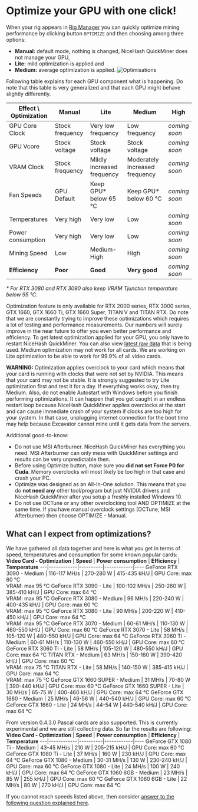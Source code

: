 # Optimize your GPU with one click!

When your rig appears in [Rig Manager](https://www.nicehash.com/my/mining/rigs) you can quickly optimize mining performance by clicking button `OPTIMIZE` and then choosing among three options:
- **Manual:** default mode, nothing is changed, NiceHash QuickMiner does not manage your GPU,
- **Lite:** mild optimization is applied and
- **Medium:** average optimization is applied.
![Optimisations](https://github.com/nicehash/NiceHashQuickMiner/blob/main/images/optimize_button.png?raw=true)

Following table explains for each GPU component what is happening. Do note that this table is very generalized and that each GPU might behave slightly differently.

Effect \ Optimization | **Manual** | **Lite** | **Medium** | **High**
---|------------|----------|------------|----
GPU Core Clock | Stock frequency | Very low frequency | Low frequency | _coming<br>soon_
GPU Vcore | Stock voltage | Stock voltage | Stock voltage | _coming<br>soon_
VRAM Clock | Stock frequency | Mildly increased frequency | Moderately increased frequency | _coming<br>soon_
Fan Speeds | GPU Default | Keep GPU* below 65 ℃ | Keep GPU* below 60 ℃ | _coming<br>soon_
Temperatures | Very high | Very low | Low | _coming<br>soon_
Power consumption | Very high | Very low | Low | _coming<br>soon_
Mining Speed | Low | Medium-High | High | _coming<br>soon_
**Efficiency** | **Poor** | **Good** | **Very good** | _coming<br>soon_

_* For RTX 3080 and RTX 3090 also keep VRAM Tjunction temperature below 95 ℃._

Optimization feature is only available for RTX 2000 series, RTX 3000 series, GTX 1660, GTX 1660 Ti, GTX 1660 Super, TITAN V and TITAN RTX. Do note that we are constantly trying to improve these optimizations which requires a lot of testing and performance measurements. Our numbers will surely improve in the near future to offer you even better performance and efficiency. To get latest optimization applied for your GPU, you only have to restart NiceHash QuickMiner. You can also view [latest raw data](https://github.com/nicehash/NiceHashQuickMiner/blob/main/optimize/data_003.json) that is being used. Medium optimization may not work for all cards. We are working on Lite optimization to be able to work for 99.9% of all video cards.

**WARNING:** Optimization applies overclock to your card which means that your card is running with clocks that were not set by NVIDIA. This means that your card may not be stable. It is strongly suggested to try Lite optimization first and test it for a day. If everything works okay, then try Medium. Also, do not enable Autostart with Windows before you finish performing optimizations. It can happen that you get caught in an endless restart loop because NiceHash QuickMiner applies overclocks at the start and can cause immediate crash of your system if clocks are too high for your system. In that case, unplugging internet connection for the boot time may help because Excavator cannot mine until it gets data from the servers.

Additional good-to-know:
- Do not use MSI Afterburner. NiceHash QuickMiner has everything you need. MSI Afterburner can only mess with QuickMiner settings and results can be very unpredictable then.
- Before using Optimize button, make sure you **did not set Force P0 for Cuda**. Memory overclocks will most likely be too high in that case and crash your PC.
- Optimize was designed as an All-In-One solution. This means that you do **not need any** other tool/program but just NVIDIA drivers and NiceHash QuickMiner after you setup a freshly installed Windows 10.
- Do not use OCTune or any other overclocking tool AND OPTIMIZE at the same time. If you have manual overclock settings (OCTune, MSI Afterburner) then choose OPTIMIZE - Manual.

## What can I expect from optimizations?
We have gathered all data together and here is what you get in terms of speed, temperatures and consumption for some known popular cards:
**Video Card - Optimization** | **Speed** | **Power consumption** | **Efficiency** | **Temperature**
---|------------|----------|------------|----
GeForce RTX 3090 - Medium | 116-117 MH/s | 270-280 W | 415-435 kH/J | GPU Core: max 60 ℃<br>VRAM: max 95 ℃
GeForce RTX 3090 - Lite | 100-102 MH/s | 250-260 W | 385-410 kH/J | GPU Core: max 64 ℃<br>VRAM: max 95 ℃
GeForce RTX 3080 - Medium | 96 MH/s | 220-240 W | 400-435 kH/J | GPU Core: max 60 ℃<br>VRAM: max 95 ℃
GeForce RTX 3080 - Lite | 90 MH/s | 200-220 W | 410-450 kH/J | GPU Core: max 64 ℃<br>VRAM: max 95 ℃
GeForce RTX 3070 - Medium | 60-61 MH/s | 110-130 W | 460-550 kH/J | GPU Core: max 60 ℃
GeForce RTX 3070 - Lite | 58 MH/s | 105-120 W | 480-550 kH/J | GPU Core: max 64 ℃
GeForce RTX 3060 Ti - Medium | 60-61 MH/s | 110-130 W | 460-550 kH/J | GPU Core: max 60 ℃
GeForce RTX 3060 Ti - Lite | 58 MH/s | 105-120 W | 480-550 kH/J | GPU Core: max 64 ℃
TITAN RTX - Medium | 63 MH/s | 150-160 W | 390-420 kH/J | GPU Core: max 60 ℃<br>VRAM: max 75 ℃
TITAN RTX - Lite | 58 MH/s | 140-150 W | 385-415 kH/J | GPU Core: max 64 ℃<br>VRAM: max 75 ℃
GeForce GTX 1660 SUPER - Medium | 31 MH/s | 70-80 W | 390-440 kH/J | GPU Core: max 60 ℃
GeForce GTX 1660 SUPER - Lite | 30 MH/s | 65-75 W | 400-460 kH/J | GPU Core: max 64 ℃
GeForce GTX 1660 - Medium | 25 MH/s | 46-56 W | 440-540 kH/J | GPU Core: max 60 ℃
GeForce GTX 1660 - Lite | 24 MH/s | 44-54 W | 440-540 kH/J | GPU Core: max 64 ℃


From version 0.4.3.0 Pascal cards are also supported. This is currently experimental and we are still collecting data. So far the results are following:
**Video Card - Optimization** | **Speed** | **Power consumption** | **Efficiency** | **Temperature**
---|------------|----------|------------|----
GeForce GTX 1080 Ti - Medium | 43-45 MH/s | 210 W | 205-215 kH/J | GPU Core: max 60 ℃
GeForce GTX 1080 Ti - Lite | 37 MH/s | 160 W | 230 kH/J | GPU Core: max 64 ℃
GeForce GTX 1080 - Medium | 30-31 MH/s | 130 W | 230-240 kH/J | GPU Core: max 60 ℃
GeForce GTX 1080 - Lite | 24 MH/s | 100 W | 240 kH/J | GPU Core: max 64 ℃
GeForce GTX 1060 6GB - Medium | 23 MH/s | 85 W | 255 kH/J | GPU Core: max 60 ℃
GeForce GTX 1060 6GB - Lite | 22 MH/s | 80 W | 270 kH/J | GPU Core: max 64 ℃

If you cannot reach speeds listed above, then consider [answer to the following question explained here](https://github.com/nicehash/NiceHashQuickMiner/wiki/FAQ#faq08).